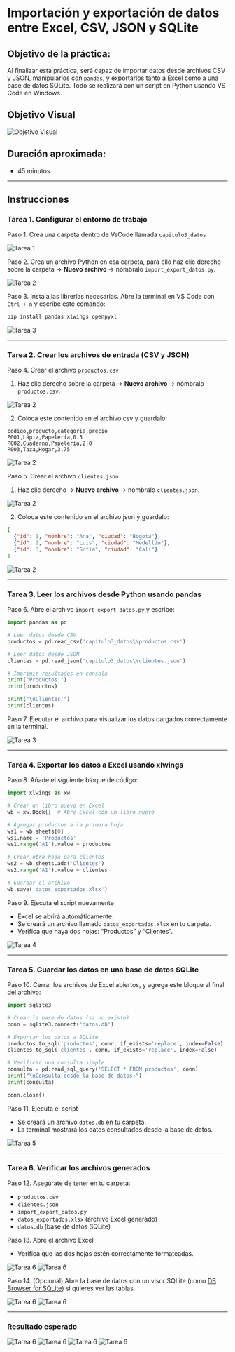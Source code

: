
# **Importación y exportación de datos entre Excel, CSV, JSON y SQLite**

## Objetivo de la práctica:

Al finalizar esta práctica, será capaz de importar datos desde archivos CSV y JSON, manipularlos con `pandas`, y exportarlos tanto a Excel como a una base de datos SQLite. Todo se realizará con un script en Python usando VS Code en Windows.

## Objetivo Visual

![Objetivo Visual](../images/cap3_objetivo.png)

## Duración aproximada:
- 45 minutos.

---

## Instrucciones

### Tarea 1. **Configurar el entorno de trabajo**

Paso 1. Crea una carpeta dentro de VsCode llamada `capitulo3_datos`

![Tarea 1](../images/cap3_1.png)

Paso 2. Crea un archivo Python en esa carpeta, para ello haz clic derecho sobre la carpeta → **Nuevo archivo** → nómbralo `import_export_datos.py`.

![Tarea 2](../images/cap3_2.png)

Paso 3. Instala las librerías necesarias. Abre la terminal en VS Code con `Ctrl + ñ` y escribe este comando:

```bash
pip install pandas xlwings openpyxl
```

![Tarea 3](../images/cap3_3.png)

---

### Tarea 2. **Crear los archivos de entrada (CSV y JSON)**

Paso 4. Crear el archivo `productos.csv`
1. Haz clic derecho sobre la carpeta → **Nuevo archivo** → nómbralo `productos.csv`.

![Tarea 2](../images/cap3_4.png)

2. Coloca este contenido en el archivo csv y guardalo:

```csv
codigo,producto,categoria,precio
P001,Lápiz,Papelería,0.5
P002,Cuaderno,Papelería,2.0
P003,Taza,Hogar,3.75
```

![Tarea 2](../images/cap3_5.png)

Paso 5. Crear el archivo `clientes.json`
1. Haz clic derecho → **Nuevo archivo** → nómbralo `clientes.json`.

![Tarea 2](../images/cap3_6.png)

2. Coloca este contenido en el archivo json y guardalo:

```json
[
  {"id": 1, "nombre": "Ana", "ciudad": "Bogotá"},
  {"id": 2, "nombre": "Luis", "ciudad": "Medellín"},
  {"id": 3, "nombre": "Sofía", "ciudad": "Cali"}
]
```

![Tarea 2](../images/cap3_7.png)

---

### Tarea 3. **Leer los archivos desde Python usando pandas**

Paso 6. Abre el archivo `import_export_datos.py` y escribe:

```python
import pandas as pd

# Leer datos desde CSV
productos = pd.read_csv('capitulo3_datos\\productos.csv')

# Leer datos desde JSON
clientes = pd.read_json('capitulo3_datos\\clientes.json')

# Imprimir resultados en consola
print("Productos:")
print(productos)

print("\nClientes:")
print(clientes)
```

Paso 7. Ejecutar el archivo para visualizar los datos cargados correctamente en la terminal.

![Tarea 3](../images/cap3_8.png)

---

### Tarea 4. **Exportar los datos a Excel usando xlwings**

Paso 8. Añade el siguiente bloque de código:

```python
import xlwings as xw

# Crear un libro nuevo en Excel
wb = xw.Book()  # Abre Excel con un libro nuevo

# Agregar productos a la primera hoja
ws1 = wb.sheets[0]
ws1.name = 'Productos'
ws1.range('A1').value = productos

# Crear otra hoja para clientes
ws2 = wb.sheets.add('Clientes')
ws2.range('A1').value = clientes

# Guardar el archivo
wb.save('datos_exportados.xlsx')
```

Paso 9. Ejecuta el script nuevamente
- Excel se abrirá automáticamente.
- Se creará un archivo llamado `datos_exportados.xlsx` en tu carpeta.
- Verifica que haya dos hojas: “Productos” y “Clientes”.

![Tarea 4](../images/cap3_9.png)

---

### Tarea 5. **Guardar los datos en una base de datos SQLite**

Paso 10. Cerrar los archivos de Excel abiertos, y agrega este bloque al final del archivo:

```python
import sqlite3

# Crear la base de datos (si no existe)
conn = sqlite3.connect('datos.db')

# Exportar los datos a SQLite
productos.to_sql('productos', conn, if_exists='replace', index=False)
clientes.to_sql('clientes', conn, if_exists='replace', index=False)

# Verificar una consulta simple
consulta = pd.read_sql_query('SELECT * FROM productos', conn)
print("\nConsulta desde la base de datos:")
print(consulta)

conn.close()
```

Paso 11. Ejecuta el script
- Se creará un archivo `datos.db` en tu carpeta.
- La terminal mostrará los datos consultados desde la base de datos.

![Tarea 5](../images/cap3_10.png)

---

### Tarea 6. **Verificar los archivos generados**

Paso 12. Asegúrate de tener en tu carpeta:

- `productos.csv`  
- `clientes.json`  
- `import_export_datos.py`  
- `datos_exportados.xlsx` (archivo Excel generado)  
- `datos.db` (base de datos SQLite)

Paso 13. Abre el archivo Excel
- Verifica que las dos hojas estén correctamente formateadas.

![Tarea 6](../images/cap3_11.png)
![Tarea 6](../images/cap3_12.png)

Paso 14. (Opcional) Abre la base de datos con un visor SQLite (como [DB Browser for SQLite](https://sqlitebrowser.org/)) si quieres ver las tablas.

![Tarea 6](../images/cap3_13.png)
![Tarea 6](../images/cap3_14.png)

---

### Resultado esperado

![Tarea 6](../images/cap3_11.png)
![Tarea 6](../images/cap3_12.png)
![Tarea 6](../images/cap3_13.png)
![Tarea 6](../images/cap3_14.png)